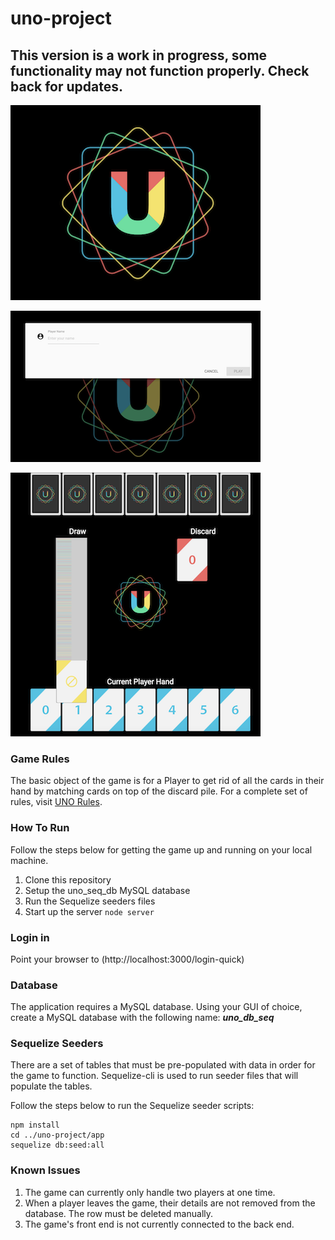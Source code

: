 # uno-project

## This version is a work in progress, some functionality may not function properly.  Check back for updates.

![Login Page](/app/public/assets/images/github/login.png)

![Enter Player Name](/app/public/assets/images/github/login-2.png)

![Game Board](/app/public/assets/images/github/game-board.png)

### Game Rules
The basic object of the game is for a Player to get rid of all the cards in their hand by matching cards on top of the discard pile.  For a complete set of rules, visit [UNO Rules](https://www.unorules.com/).

### How To Run
Follow the steps below for getting the game up and running on your local machine.

1. Clone this repository
2. Setup the uno_seq_db MySQL database
3. Run the Sequelize seeders files
4. Start up the server ```node server```

### Login in
Point your browser to (http://localhost:3000/login-quick)

### Database
The application requires a MySQL database.  Using your GUI of choice, create a MySQL database with the following name:  ***uno_db_seq***

### Sequelize Seeders
There are a set of tables that must be pre-populated with data in order for the game to function.  Sequelize-cli is used to run seeder files that will populate the tables.

Follow the steps below to run the Sequelize seeder scripts:
```
npm install  
cd ../uno-project/app 
sequelize db:seed:all
```

### Known Issues
1. The game can currently only handle two players at one time.
2. When a player leaves the game, their details are not removed from the database.  The row must be deleted manually.
3. The game's front end is not currently connected to the back end.
